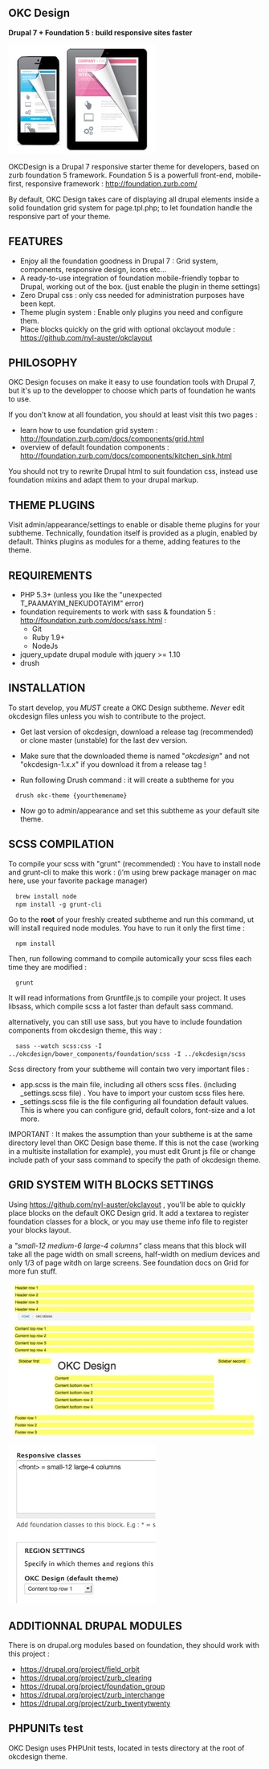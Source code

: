 OKC Design
-------------

**Drupal 7 + Foundation 5 : build responsive sites faster**

![Logo](https://raw.githubusercontent.com/nyl-auster/okcdesign/master/screenshot.png)

OKCDesign is a Drupal 7 responsive starter theme for developers, based on zurb foundation 5 framework.
Foundation 5 is a powerfull front-end, mobile-first, responsive framework : http://foundation.zurb.com/

By default, OKC Design takes care of displaying all drupal elements inside a solid foundation grid system for page.tpl.php;
to let foundation handle the responsive part of your theme.

FEATURES
---------

- Enjoy all the foundation goodness in Drupal 7 :  Grid system, components, responsive design, icons etc...
- A ready-to-use integration of foundation mobile-friendly topbar to Drupal, working out of the box. (just enable the plugin in theme settings)
- Zero Drupal css : only css needed for administration purposes have been kept.
- Theme plugin system : Enable only plugins you need and configure them.
- Place blocks quickly on the grid with optional okclayout module : https://github.com/nyl-auster/okclayout

PHILOSOPHY
----------

OKC Design focuses on make it easy to use foundation tools with Drupal 7, but it's up to the developper to choose which parts of foundation he wants to use.

If you don't know at all foundation, you should at least visit this two pages :
- learn how to use foundation grid system : http://foundation.zurb.com/docs/components/grid.html
- overview of default foundation components : http://foundation.zurb.com/docs/components/kitchen_sink.html

You should not try to rewrite Drupal html to suit foundation css, instead use foundation mixins and adapt them to your drupal markup.

THEME PLUGINS
-------------

Visit admin/appearance/settings to enable or disable theme plugins for your subtheme.
Technically, foundation itself is provided as a plugin, enabled by default.
Thinks plugins as modules for a theme, adding features to the theme.

REQUIREMENTS
-------------

- PHP 5.3+ (unless you like the "unexpected T_PAAMAYIM_NEKUDOTAYIM" error)
- foundation requirements to work with sass & foundation 5 : http://foundation.zurb.com/docs/sass.html :
  - Git
  - Ruby 1.9+
  - NodeJs
- jquery_update drupal module with jquery >= 1.10
- drush

INSTALLATION
-----------------

To start develop, you  *MUST* create a OKC Design subtheme. *Never* edit okcdesign files unless you wish to contribute to the project.

- Get last version of okcdesign, download a release tag (recommended) or clone master (unstable) for
  the last dev version.

- Make sure that the downloaded theme is named "*okcdesign*" and not "okcdesign-1.x.x" if you download it from a release tag !

- Run following Drush command : it will create a subtheme for you 

```shell
  drush okc-theme {yourthemename}
```
- Now go to admin/appearance and set this subtheme as your default site theme.

SCSS COMPILATION
------------------------------------

To compile your scss with "grunt" (recommended) :
You have to install node and grunt-cli to make this work :
(i'm using brew package manager on mac here, use your favorite package manager)

```shell
  brew install node
  npm install -g grunt-cli
```

Go to the **root** of your freshly created subtheme and run this command, ut will install required node modules. You have to run it only the first time : 

```shell
  npm install
```

Then, run following command to compile automically your scss files each time they are modified :

```shell
  grunt
```

It will read informations from Gruntfile.js to compile your project.
It uses libsass, which compile scss a lot faster than default sass command.

alternatively, you can still use sass, but you have to include foundation components from okcdesign theme, this way :

```shell
  sass --watch scss:css -I ../okcdesign/bower_components/foundation/scss -I ../okcdesign/scss
```
Scss directory from your subtheme will contain two very important files :
  - app.scss is the main file, including all others scss files. (including _settings.scss file) . You have to import your custom scss files here.
  - _settings.scss file is the file configuring all foundation default values. This is where you can configure grid, default colors, font-size and a lot more.

IMPORTANT :
It makes the assumption than your subtheme is at the same directory level than OKC Design base theme.
If this is not the case (working in a multisite installation for example), you must edit Grunt js file or change include path of your sass command to specify the path of okcdesign theme.

GRID SYSTEM WITH BLOCKS SETTINGS
--------------------------------

Using https://github.com/nyl-auster/okclayout , you'll be able to quickly place blocks on the default OKC Design grid.
It add a textarea to register foundation classes for a block, or you may use theme info file to register your blocks layout.

a *"small-12 medium-6 large-4 columns"* class means that this block will take all the page width on small screens, half-width on medium devices and only 1/3 of page witdh on large screens.
See foundation docs on Grid for more fun stuff.

![Logo](https://raw.githubusercontent.com/nyl-auster/okcdesign/master/images/demo-regions.png)

![Logo](https://raw.githubusercontent.com/nyl-auster/okcdesign/master/images/demo-block.png)

ADDITIONNAL DRUPAL MODULES
--------------------------------

There is on drupal.org modules based on foundation, they should work with this project :
- https://drupal.org/project/field_orbit
- https://drupal.org/project/zurb_clearing
- https://drupal.org/project/foundation_group
- https://drupal.org/project/zurb_interchange
- https://drupal.org/project/zurb_twentytwenty

PHPUNITs test
------------------------------------

OKC Design uses PHPUnit tests, located in tests directory at the root of okcdesign theme.

